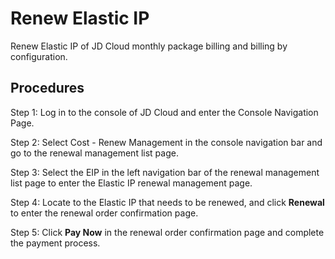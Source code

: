 # Renew Elastic IP

Renew Elastic IP of JD Cloud monthly package billing and billing by configuration.

## Procedures

Step 1: Log in to the console of JD Cloud and enter the Console Navigation Page.

Step 2: Select Cost - Renew Management in the console navigation bar and go to the renewal management list page.

Step 3: Select the EIP in the left navigation bar of the renewal management list page to enter the Elastic IP renewal management page.

Step 4: Locate to the Elastic IP that needs to be renewed, and click **Renewal** to enter the renewal order confirmation page.

Step 5: Click **Pay Now** in the renewal order confirmation page and complete the payment process.
